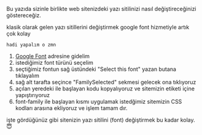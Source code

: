 Bu yazıda sizinle birlikte web sitenizdeki yazı sitilinizi nasıl değiştireceğinizi göstereceğiz.

klasik olarak gelen yazı sitillerini değiştirmek google font hizmetiyle artık çok kolay 

`hadi yapalım o zmn`

1.  [Google Font](https://bcvc.live/136ivIZ) adresine gidelim
2.  istediğimiz font türünü seçelim 
3.  seçtiğimiz fontun sağ üstündeki "Select this font" yazan butana tıklayalım 
4.  sağ alt tarafta seçince "FamilySelected" sekmesi gelecek ona tıklıyoruz
5.  açılan yeredeki <link> ile başlayan kodu kopyalıyoruz ve sitemizin <head> etiketi içine yapıştırıyoruz 
6.  font-family ile başlayan kısmı uygulamak istedğimiz sitemizin CSS kodları arasına ekliyoruz ve işlem tamam dır.

işte gördüğünüz gibi sitenizin yazı sitilini (font) değiştirmek bu kadar kolay. 😇